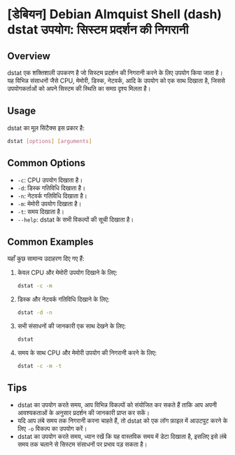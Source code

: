 # [डेबियन] Debian Almquist Shell (dash) dstat उपयोग: सिस्टम प्रदर्शन की निगरानी

## Overview
dstat एक शक्तिशाली उपकरण है जो सिस्टम प्रदर्शन की निगरानी करने के लिए उपयोग किया जाता है। यह विभिन्न संसाधनों जैसे CPU, मेमोरी, डिस्क, नेटवर्क, आदि के उपयोग को एक साथ दिखाता है, जिससे उपयोगकर्ताओं को अपने सिस्टम की स्थिति का समग्र दृश्य मिलता है।

## Usage
dstat का मूल सिंटैक्स इस प्रकार है:

```bash
dstat [options] [arguments]
```

## Common Options
- `-c`: CPU उपयोग दिखाता है।
- `-d`: डिस्क गतिविधि दिखाता है।
- `-n`: नेटवर्क गतिविधि दिखाता है।
- `-m`: मेमोरी उपयोग दिखाता है।
- `-t`: समय दिखाता है।
- `--help`: dstat के सभी विकल्पों की सूची दिखाता है।

## Common Examples
यहाँ कुछ सामान्य उदाहरण दिए गए हैं:

1. केवल CPU और मेमोरी उपयोग दिखाने के लिए:
   ```bash
   dstat -c -m
   ```

2. डिस्क और नेटवर्क गतिविधि दिखाने के लिए:
   ```bash
   dstat -d -n
   ```

3. सभी संसाधनों की जानकारी एक साथ देखने के लिए:
   ```bash
   dstat
   ```

4. समय के साथ CPU और मेमोरी उपयोग की निगरानी करने के लिए:
   ```bash
   dstat -c -m -t
   ```

## Tips
- dstat का उपयोग करते समय, आप विभिन्न विकल्पों को संयोजित कर सकते हैं ताकि आप अपनी आवश्यकताओं के अनुसार प्रदर्शन की जानकारी प्राप्त कर सकें।
- यदि आप लंबे समय तक निगरानी करना चाहते हैं, तो dstat को एक लॉग फ़ाइल में आउटपुट करने के लिए `-o` विकल्प का उपयोग करें।
- dstat का उपयोग करते समय, ध्यान रखें कि यह वास्तविक समय में डेटा दिखाता है, इसलिए इसे लंबे समय तक चलाने से सिस्टम संसाधनों पर प्रभाव पड़ सकता है।